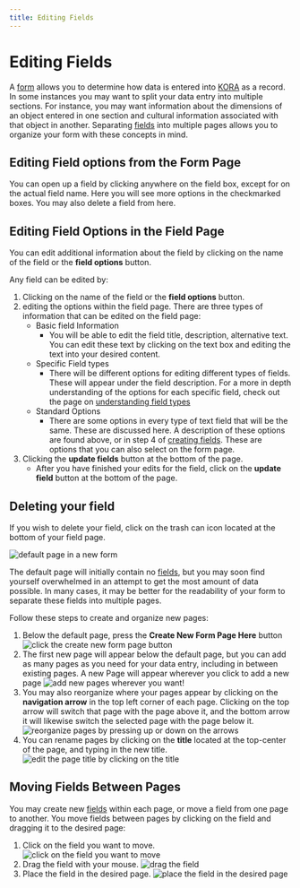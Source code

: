 ```yaml
---
title: Editing Fields
---
```

# Editing Fields
A [form](content/creating_a_form.md) allows you to determine how data is entered into [KORA](content/understanding_core_concepts.md) as a record. In some instances you may want to split your data entry into multiple sections. For instance, you may want information about the dimensions of an object entered in one section and cultural information associated with that object in another. Separating [fields](content/creating_fields.md) into multiple pages allows you to organize your form with these concepts in mind.

## Editing Field options from the Form Page
You can open up a field by clicking anywhere on the field box, except for on the actual field name. Here you will see more options in the checkmarked boxes. You may also delete a field from here. 

## Editing Field Options in the Field Page
You can edit additional information about the field by clicking on the name of the field or the **field options** button.

Any field can be edited by:
1. Clicking on the name of the field or the **field options** button.
2. editing the options within the field page. There are three types of information that can be edited on the field page:
    * Basic field Information
      * You will be able to edit the field title, description, alternative text. You can edit these text by clicking on the text box and editing the text into your desired content.
    * Specific Field types
      * There will be different options for editing different types of fields. These will appear under the field description. For a more in depth understanding of the options for each specific field, check out the page on [understanding field types](content/understanding_field_types.md)
    * Standard Options
      * There are some options in every type of text field that will be the same. These are discussed here. A description of these options are found above, or in step 4 of [creating fields](content/creating_fields.md). These are options that you can also select on the form page.
3. Clicking the **update fields** button at the bottom of the page.
    * After you have finished your edits for the field, click on the **update field** button at the bottom of the page.

## Deleting your field
If you wish to delete your field, click on the trash can icon located at the bottom of your field page.



![default page in a new form](files/creating_a_multipage_form_1_annotated.png)

The default page will initially contain no [fields](content/creating_fields.md), but you may soon find yourself overwhelmed in an attempt to get the most amount of data possible. In many cases, it may be better for the readability of your form to separate these fields into multiple pages.

Follow these steps to create and organize new pages:
1. Below the default page, press the **Create New Form Page Here** button
![click the create new form page button](files/creating_a_multipage_form_2_annotated.png)
2. The first new page will appear below the default page, but you can add as many pages as you need for your data entry, including in between existing pages. A new Page will appear wherever you click to add a new page
![add new pages wherever you want!](files/creating_a_multipage_form_3_annotated.png)
3. You may also reorganize where your pages appear by clicking on the **navigation arrow** in the top left corner of each page. Clicking on the top arrow will switch that page with the page above it, and the bottom arrow it will likewise switch the selected page with the page below it.
![reorganize pages by pressing up or down on the arrows](files/creating_a_multipage_form_4_annotated.png)
4. You can rename pages by clicking on the **title** located at the top-center of the page, and typing in the new title.
![edit the page title by clicking on the title](files/creating_a_multipage_form_5_annotated.png)

## Moving Fields Between Pages
You may create new [fields](content/creating_fields.md) within each page, or move a field from one page to another. You move fields between pages by clicking on the field and dragging it to the desired page:
1. Click on the field you want to move.
![click on the field you want to move](files/creating_a_multipage_form_6_annotated.png)
2. Drag the field with your mouse.
![drag the field](files/creating_a_multipage_form_7_annotated.png)
3. Place the field in the desired page.
![place the field in the desired page](files/creating_a_multipage_form_8_annotated.png)
